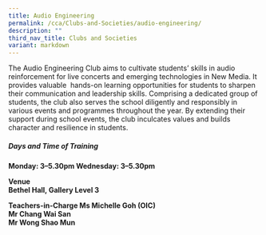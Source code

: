 ```yaml
---
title: Audio Engineering
permalink: /cca/Clubs-and-Societies/audio-engineering/
description: ""
third_nav_title: Clubs and Societies
variant: markdown
---
```

The Audio Engineering Club aims to cultivate students’ skills in audio reinforcement for live concerts and emerging technologies in New Media. It provides valuable&nbsp; hands-on learning opportunities for students to sharpen their communication and leadership skills. Comprising a dedicated group of students, the club also serves the school diligently and responsibly in various events and programmes throughout the year. By extending their support during school events, the club inculcates values and builds character and resilience in students.

<h5>Days and Time of Training</h5><b>Monday: 3–5.30pm
Wednesday: 3–5.30pm<b>

<br>

<b>Venue<br>
Bethel Hall, Gallery Level 3</b>

<b>Teachers-in-Charge
Ms Michelle Goh (OIC)&nbsp;<br>
Mr Chang Wai San&nbsp;<br>
Mr Wong Shao Mun</b></b></b>